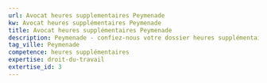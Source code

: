 ```yaml
---
url: Avocat heures supplementaires Peymenade
kw: Avocat heures supplémentaires Peymenade
title: Avocat heures supplémentaires Peymenade
description: Peymenade - confiez-nous votre dossier heures supplémentaires
tag_ville: Peymenade
competence: heures supplémentaires
expertise: droit-du-travail
extertise_id: 3
---
```

